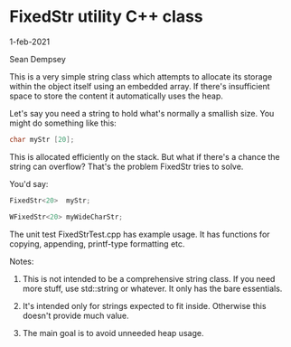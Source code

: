 # FixedStr utility C++ class

1-feb-2021

Sean Dempsey

This is a very simple string class which attempts to
allocate its storage within the object itself using an embedded array.
If there's insufficient space to store the content it
automatically uses the heap.

Let's say you need a string to hold what's normally a smallish size.
You might do something like this:

```cpp
char myStr [20];
```

This is allocated efficiently on the stack.  But what if there's a chance the string can overflow?  That's the problem FixedStr tries to solve.

You'd say:

```cpp
FixedStr<20>  myStr;

WFixedStr<20> myWideCharStr;
```

The unit test FixedStrTest.cpp has example usage.
It has functions for copying, appending, printf-type formatting etc.

Notes:

1.  This is not intended to be a comprehensive string class.  If you 
    need more stuff, use std::string or whatever.  It only has 
    the bare essentials.

1.  It's intended only for strings expected to fit inside.  Otherwise
    this doesn't provide much value.

1.  The main goal is to avoid unneeded heap usage.




